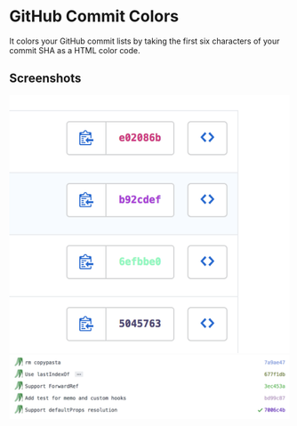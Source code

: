 # GitHub Commit Colors

It colors your GitHub commit lists by taking the first six characters of your commit SHA as a HTML color code.

## Screenshots

![](/img1.png?raw=true)
![](/img2.png?raw=true)
